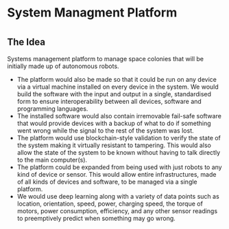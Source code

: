 # System Managment Platform

# 

## The Idea

Systems management platform to manage space colonies that will be initially made up of autonomous robots.

- The platform would also be made so that it could be run on any device via a virtual machine installed on every device in the system. We would build the software with the input and output in a single, standardised form to ensure interoperability between all devices, software and programming languages.
- The installed software would also contain irremovable fail-safe software that would provide devices with a backup of what to do if something went wrong while the signal to the rest of the system was lost.
- The platform would use blockchain-style validation to verify the state of the system making it virtually resistant to tampering. This would also allow the state of the system to be known without having to talk directly to the main computer(s).
- The platform could be expanded from being used with just robots to any kind of device or sensor. This would allow entire infrastructures, made of all kinds of devices and software, to be managed via a single platform.
- We would use deep learning along with a variety of data points such as location, orientation, speed, power, charging speed, the torque of motors, power consumption, efficiency, and any other sensor readings to preemptively predict when something may go wrong.